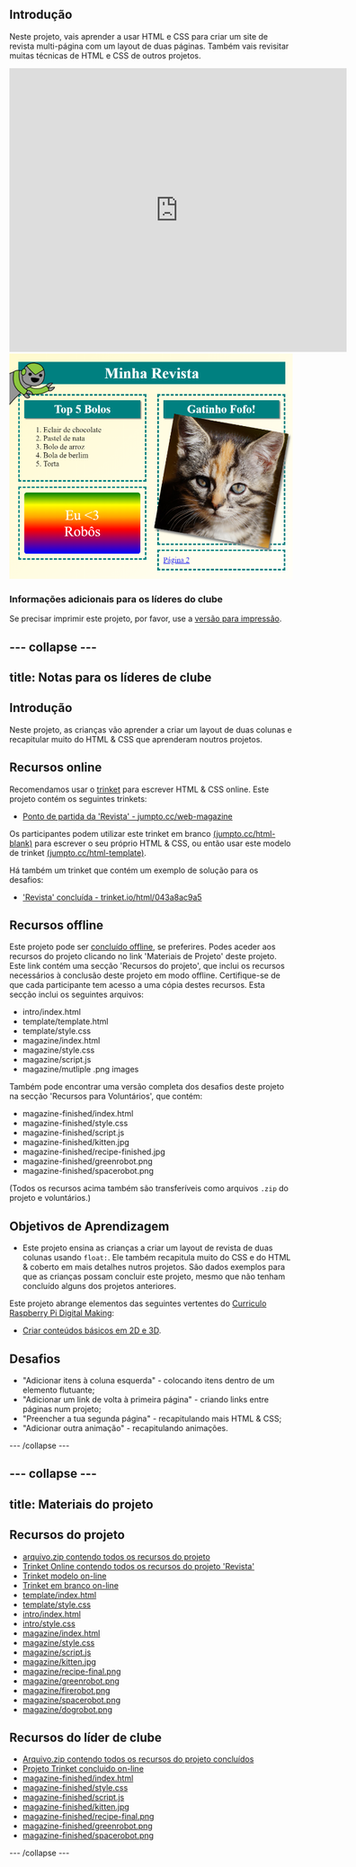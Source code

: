 ## Introdução

Neste projeto, vais aprender a usar HTML e CSS para criar um site de revista multi-página com um layout de duas páginas. Também vais revisitar muitas técnicas de HTML e CSS de outros projetos.

<div class="trinket">
  <iframe src="https://trinket.io/embed/html/043a8ac9a5?outputOnly=true&start=result" width="600" height="505" frameborder="0" marginwidth="0" marginheight="0" allowfullscreen>
  </iframe>
  <img src="images/magazine-final.png">
</div>

### Informações adicionais para os líderes do clube

Se precisar imprimir este projeto, por favor, use a [versão para impressão](https://projects.raspberrypi.org/pt-PT/projects/magazine/print).

--- collapse ---
---
title: Notas para os líderes de clube
---

## Introdução

Neste projeto, as crianças vão aprender a criar um layout de duas colunas e recapitular muito do HTML & CSS que aprenderam noutros projetos.

## Recursos online

Recomendamos usar o [trinket](https://trinket.io/) para escrever HTML & CSS online. Este projeto contém os seguintes trinkets:

* [Ponto de partida da 'Revista' - jumpto.cc/web-magazine](http://jumpto.cc/web-magazine)

Os participantes podem utilizar este trinket em branco [(jumpto.cc/html-blank)](http://jumpto.cc/html-blank) para escrever o seu próprio HTML & CSS, ou então usar este modelo de trinket [(jumpto.cc/html-template)](http://jumpto.cc/html-template).

Há também um trinket que contém um exemplo de solução para os desafios:

* ['Revista' concluída - trinket.io/html/043a8ac9a5](https://trinket.io/html/043a8ac9a5)

## Recursos offline

Este projeto pode ser [concluído offline](https://www.codeclubprojects.org/en-GB/resources/webdev-working-offline/), se preferires. Podes aceder aos recursos do projeto clicando no link 'Materiais de Projeto' deste projeto. Este link contém uma secção 'Recursos do projeto', que inclui os recursos necessários à conclusão deste projeto em modo offline. Certifique-se de que cada participante tem acesso a uma cópia destes recursos. Esta secção inclui os seguintes arquivos:

* intro/index.html
* template/template.html
* template/style.css
* magazine/index.html
* magazine/style.css
* magazine/script.js
* magazine/mutliple .png images

Também pode encontrar uma versão completa dos desafios deste projeto na secção 'Recursos para Voluntários', que contém:

* magazine-finished/index.html
* magazine-finished/style.css
* magazine-finished/script.js
* magazine-finished/kitten.jpg
* magazine-finished/recipe-finished.jpg
* magazine-finished/greenrobot.png
* magazine-finished/spacerobot.png

(Todos os recursos acima também são transferíveis como arquivos `.zip` do projeto e voluntários.)

## Objetivos de Aprendizagem

* Este projeto ensina as crianças a criar um layout de revista de duas colunas usando `float:`. Ele também recapitula muito do CSS e do HTML & coberto em mais detalhes nutros projetos. São dados exemplos para que as crianças possam concluir este projeto, mesmo que não tenham concluído alguns dos projetos anteriores. 

Este projeto abrange elementos das seguintes vertentes do [Curriculo Raspberry Pi Digital Making](https://rpf.io/curriculum):

* [Criar conteúdos básicos em 2D e 3D](https://www.raspberrypi.org/curriculum/design/creator).

## Desafios

* "Adicionar itens à coluna esquerda" - colocando itens dentro de um elemento flutuante;
* "Adicionar um link de volta à primeira página" - criando links entre páginas num projeto;
* "Preencher a tua segunda página" - recapitulando mais HTML & CSS;
* "Adicionar outra animação" - recapitulando animações.

--- /collapse ---

--- collapse ---
---
title: Materiais do projeto
---

## Recursos do projeto

* [arquivo.zip contendo todos os recursos do projeto](https://rpf.io/p/pt-PT/magazine-go)
* [Trinket Online contendo todos os recursos do projeto 'Revista'](http://jumpto.cc/web-magazine)
* [Trinket modelo on-line](http://jumpto.cc/trinket-template)
* [Trinket em branco on-line](http://jumpto.cc/trinket-blank)
* [template/index.html](resources/template-index.html)
* [template/style.css](resources/template-style.css)
* [intro/index.html](resources/intro-index.html)
* [intro/style.css](resources/intro-style.css)
* [magazine/index.html](resources/magazine-index.html)
* [magazine/style.css](resources/magazine-style.css)
* [magazine/script.js](resources/magazine-script.js)
* [magazine/kitten.jpg](resources/magazine-kitten.jpg)
* [magazine/recipe-final.png](resources/magazine-recipe-final.png)
* [magazine/greenrobot.png](resources/magazine-greenrobot.png)
* [magazine/firerobot.png](resources/magazine-firerobot.png)
* [magazine/spacerobot.png](resources/magazine-spacerobot.png)
* [magazine/dogrobot.png](resources/magazine-dogrobot.png)

## Recursos do líder de clube

* [Arquivo.zip contendo todos os recursos do projeto concluídos](https://rpf.io/p/pt-PT/magazine-go)
* [Projeto Trinket concluido on-line](https://trinket.io/html/043a8ac9a5)
* [magazine-finished/index.html](resources/magazine-finished-index.html)
* [magazine-finished/style.css](resources/magazine-finished-style.css)
* [magazine-finished/script.js](resources/magazine-finished-script.js)
* [magazine-finished/kitten.jpg](resources/magazine-finished-kitten.jpg)
* [magazine-finished/recipe-final.png](resources/magazine-finished-recipe-final.png)
* [magazine-finished/greenrobot.png](resources/magazine-finished-greenrobot.png)
* [magazine-finished/spacerobot.png](resources/magazine-finished-spacerobot.png)

--- /collapse ---